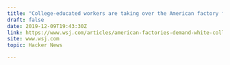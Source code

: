 ```yaml
---
title: "College-educated workers are taking over the American factory floor"
draft: false
date: 2019-12-09T19:43:30Z
link: https://www.wsj.com/articles/american-factories-demand-white-collar-education-for-blue-collar-work-11575907185?utm_medium=RSS&utm_source=hune
site: www.wsj.com
topic: Hacker News  

---
```

